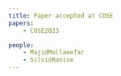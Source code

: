 ```yaml
---
title: Paper accepted at COSE
papers:
    - COSE2023

people:
    - MajidMollaeefar
    - SilvioRanise
---
```

